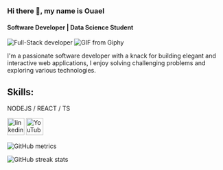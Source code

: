 ### Hi there 👋, my name is Ouael
#### Software Developer | Data Science Student
![Full-Stack developer](https://yt3.googleusercontent.com/0gkbJMXLDz-L4LGjKpBLm8uwKO_sS-vmMYw4vV7WVnTYS6PfTnzXOErP7Ygw3bFElw0CjuysCQ=w1138-fcrop64=1,00005a57ffffa5a8-k-c0xffffffff-no-nd-rj)
![GIF from Giphy](https://media.giphy.com/media/LaVp0AyqR5bGsC5Cbm/giphy.gif)

I'm a passionate software developer with a knack for building elegant and interactive web applications, I enjoy solving challenging problems and exploring various technologies.

## Skills:
NODEJS / REACT / TS

[<img src='https://cdn.jsdelivr.net/npm/simple-icons@3.0.1/icons/linkedin.svg' alt='linkedin' height='40'>](https://www.linkedin.com/in/ouael-benamara-15aa03248/)  [<img src='https://cdn.jsdelivr.net/npm/simple-icons@3.0.1/icons/youtube.svg' alt='YouTube' height='40'>](https://www.youtube.com/channel/UCReOmAIJYuGAhrU_ySELv0g)  

![GitHub metrics](https://metrics.lecoq.io/ouaelbenamara)  

![GitHub streak stats](https://streak-stats.demolab.com/?user=ouaelbenamara)  





